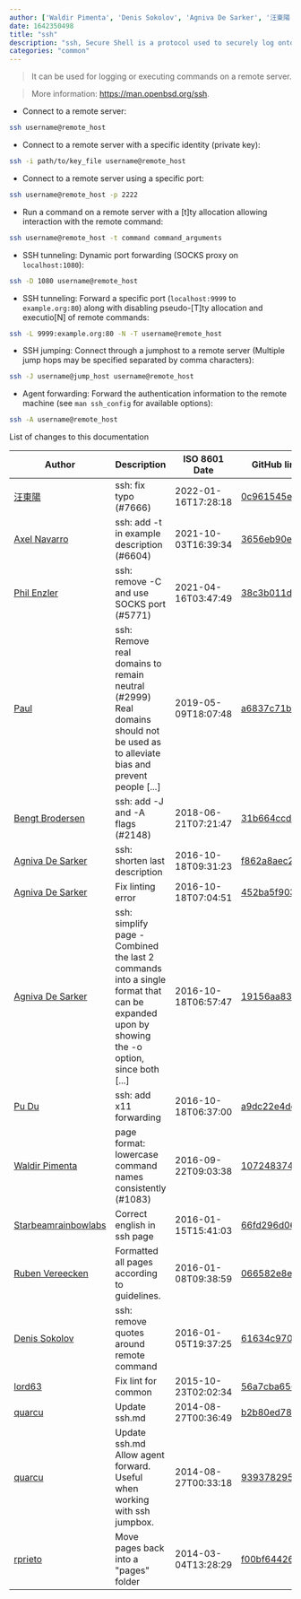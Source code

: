 ```yaml
---
author: ['Waldir Pimenta', 'Denis Sokolov', 'Agniva De Sarker', '汪東陽', 'quarcu', 'Paul', 'rprieto', 'Axel Navarro', 'lord63', 'Starbeamrainbowlabs', 'Phil Enzler', 'Pu Du', 'Bengt Brodersen', 'Ruben Vereecken']
date: 1642350498
title: "ssh"
description: "ssh, Secure Shell is a protocol used to securely log onto remote systems."
categories: "common"
---
```

> It can be used for logging or executing commands on a remote server.

> More information: <https://man.openbsd.org/ssh>.

- Connect to a remote server:

```bash
ssh username@remote_host
```

- Connect to a remote server with a specific identity (private key):

```bash
ssh -i path/to/key_file username@remote_host
```

- Connect to a remote server using a specific port:

```bash
ssh username@remote_host -p 2222
```

- Run a command on a remote server with a [t]ty allocation allowing interaction with the remote command:

```bash
ssh username@remote_host -t command command_arguments
```

- SSH tunneling: Dynamic port forwarding (SOCKS proxy on `localhost:1080`):

```bash
ssh -D 1080 username@remote_host
```

- SSH tunneling: Forward a specific port (`localhost:9999` to `example.org:80`) along with disabling pseudo-[T]ty allocation and executio[N] of remote commands:

```bash
ssh -L 9999:example.org:80 -N -T username@remote_host
```

- SSH jumping: Connect through a jumphost to a remote server (Multiple jump hops may be specified separated by comma characters):

```bash
ssh -J username@jump_host username@remote_host
```

- Agent forwarding: Forward the authentication information to the remote machine (see `man ssh_config` for available options):

```bash
ssh -A username@remote_host
```
List of changes to this documentation


Author | Description | ISO 8601 Date | GitHub link
------|-----|-----|-----
[汪東陽](mailto:michael19920327@gmail.com) | ssh: fix typo (#7666) | 2022-01-16T17:28:18 | [0c961545eda7](https://github.com/tldr-pages/tldr/commit/0c961545eda78913472910ccb2e48117f93acb0e)
[Axel Navarro](mailto:navarroaxel@gmail.com) | ssh: add -t in example description (#6604) | 2021-10-03T16:39:34 | [3656eb90e73a](https://github.com/tldr-pages/tldr/commit/3656eb90e73a5f19db98f179d2a1191c551573f0)
[Phil Enzler](mailto:phil@pushbutton.studio) | ssh: remove -C and use SOCKS port (#5771) | 2021-04-16T03:47:49 | [38c3b011dc62](https://github.com/tldr-pages/tldr/commit/38c3b011dc62cb45b7c2df5708bd3a6a02ec0fe3)
[Paul](mailto:Lappro@users.noreply.github.com) | ssh: Remove real domains to remain neutral (#2999) Real domains should not be used as to alleviate bias and prevent people [...] | 2019-05-09T18:07:48 | [a6837c71b815](https://github.com/tldr-pages/tldr/commit/a6837c71b815ad9f06db8823a90f785c1b9d332a)
[Bengt Brodersen](mailto:bengt.brodersen@gmail.com) | ssh: add -J and -A flags (#2148) | 2018-06-21T07:21:47 | [31b664ccd822](https://github.com/tldr-pages/tldr/commit/31b664ccd8228fc075e88a0f2db7608feca60d67)
[Agniva De Sarker](mailto:agnivade@yahoo.co.in) | ssh: shorten last description | 2016-10-18T09:31:23 | [f862a8aec23d](https://github.com/tldr-pages/tldr/commit/f862a8aec23d7c50c84c9162a84f9c9e100f3812)
[Agniva De Sarker](mailto:agnivade@yahoo.co.in) | Fix linting error | 2016-10-18T07:04:51 | [452ba5f903c0](https://github.com/tldr-pages/tldr/commit/452ba5f903c07b976b4093903611d6bd52ab35a6)
[Agniva De Sarker](mailto:agnivade@yahoo.co.in) | ssh: simplify page - Combined the last 2 commands into a single format that can be expanded upon by showing the -o option, since both [...] | 2016-10-18T06:57:47 | [19156aa83dcd](https://github.com/tldr-pages/tldr/commit/19156aa83dcde2da459669d3f48d1fc8731e4684)
[Pu Du](mailto:rocketsboy@gmail.com) | ssh: add x11 forwarding | 2016-10-18T06:37:00 | [a9dc22e4dc47](https://github.com/tldr-pages/tldr/commit/a9dc22e4dc47c9d1fdb5114a2426c78fa67f6606)
[Waldir Pimenta](mailto:waldyrious@gmail.com) | page format: lowercase command names consistently (#1083) | 2016-09-22T09:03:38 | [107248374447](https://github.com/tldr-pages/tldr/commit/1072483744475ab5a25c87e8eb7ed10c99dd6ed8)
[Starbeamrainbowlabs](mailto:sbrl@starbeamrainbowlabs.com) | Correct english in ssh page | 2016-01-15T15:41:03 | [66fd296d0610](https://github.com/tldr-pages/tldr/commit/66fd296d0610e5e239ef87ead32fe3694895d82b)
[Ruben Vereecken](mailto:rubenvereecken@gmail.com) | Formatted all pages according to guidelines. | 2016-01-08T09:38:59 | [066582e8eab5](https://github.com/tldr-pages/tldr/commit/066582e8eab57bce9861cc8d379e158d61f1cc95)
[Denis Sokolov](mailto:denis@sokolov.cc) | ssh: remove quotes around remote command | 2016-01-05T19:37:25 | [61634c9703b2](https://github.com/tldr-pages/tldr/commit/61634c9703b25814bbda639dbbdba57be664dad3)
[lord63](mailto:lord63.j@gmail.com) | Fix lint for common | 2015-10-23T02:02:34 | [56a7cba6568f](https://github.com/tldr-pages/tldr/commit/56a7cba6568fcdaaeca2ddf0b80341cfc7de6285)
[quarcu](mailto:quarcu@users.noreply.github.com) | Update ssh.md | 2014-08-27T00:36:49 | [b2b80ed78a77](https://github.com/tldr-pages/tldr/commit/b2b80ed78a77e0c7729b22012db24a1abbebf159)
[quarcu](mailto:quarcu@users.noreply.github.com) | Update ssh.md Allow agent forward. Useful when working with ssh jumpbox. | 2014-08-27T00:33:18 | [939378295c67](https://github.com/tldr-pages/tldr/commit/939378295c670ccc57e71b29ab47da310347da22)
[rprieto](mailto:choicesmade@gmail.com) | Move pages back into a "pages" folder | 2014-03-04T13:28:29 | [f00bf64426a7](https://github.com/tldr-pages/tldr/commit/f00bf64426a792ee3aac792f9c0aec3f8b1eaa7d)

